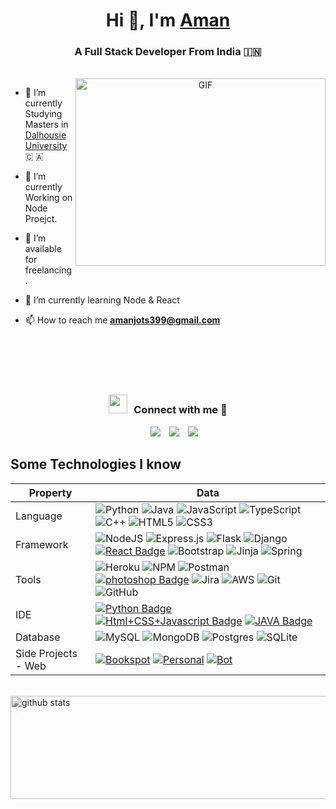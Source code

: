 <h1 align="center">Hi 👋, I'm <a href="https://github.com/gabbar23" target="blank">
Aman</a></h1>
<h3 align="center">A Full Stack Developer From India &#127470;&#127475</h3>


<br>
<a target="_blank" align="center">
  <img align="right" top="500" height="300" width="400" alt="GIF" src="https://media.giphy.com/media/citBl9yPwnUOs/giphy.gif">
</a>



- 🔭 I’m currently Studying Masters in <a href="https://www.dal.ca" target="blank">Dalhousie University</a> &#x1F1E8; &#x1F1E6; 

- 🌱 I’m currently Working on Node Proejct.

- 🤝 I’m available for freelancing.

- 🌱 I’m currently learning Node & React 

- 📫 How to reach me **amanjots399@gmail.com**

<br><br><br><br>
<h3 align="center" > <img src="https://media.giphy.com/media/iY8CRBdQXODJSCERIr/giphy.gif" width="30" height="30" style="margin-right: 10px;">Connect with me 🤝 </h3>

<p align="center">

 <div align="center"  class="icons-social" style="margin-left: 10px;">
        <a style="margin-left: 10px;"  target="_blank" href="https://www.linkedin.com/in/amanjot-singh-iwnl">
			<img src="https://img.icons8.com/doodle/40/000000/linkedin--v2.png"></a>
        <a style="margin-left: 10px;" target="_blank" href="https://github.com/gabbar23">
		<img src="https://img.icons8.com/doodle/40/000000/github--v1.png"></a>
        <a style="margin-left: 10px;" target="_blank" href="https://www.instagram.com/aman.sa1n1/">
			<img src="https://img.icons8.com/doodle/40/000000/instagram-new--v2.png"></a>
      </div>

</p>


## Some Technologies I know
Property                 | Data  
-------------------------|------
Language           |![Python](https://img.shields.io/badge/Python-3670A0?style=flat&logo=python&logoColor=ffdd54) ![Java](https://img.shields.io/badge/Java-%23ED8B00.svg?style=flat&logo=java&logoColor=white)  ![JavaScript](https://img.shields.io/badge/Javascript-%23323330.svg?style=flat&logo=javascript&logoColor=%23F7DF1E) ![TypeScript](https://img.shields.io/badge/Typescript-%23007ACC.svg?style=flat&logo=typescript&logoColor=white) ![C++](https://img.shields.io/badge/C++-%2300599C.svg?style=flat&logo=c%2B%2B&logoColor=white) ![HTML5](https://img.shields.io/badge/HTML5-%23E34F26.svg?style=flat&logo=html5&logoColor=white) ![CSS3](https://img.shields.io/badge/CSS3-%231572B6.svg?style=flat&logo=css3&logoColor=white) 
 Framework         |  ![NodeJS](https://img.shields.io/badge/Node.js-6DA55F?style=flat&logo=node.js&logoColor=white) ![Express.js](https://img.shields.io/badge/Express.js-%23404d59.svg?style=flat&logo=express&logoColor=%2361DAFB) ![Flask](https://img.shields.io/badge/Flask-%23000.svg?style=flat&logo=flask&logoColor=white) ![Django](https://img.shields.io/badge/Django-%23092E20.svg?style=flat&logo=django&logoColor=white) [![React Badge](https://img.shields.io/badge/-React-61DAFB?style=flat&logo=Electron&logoColor=white)](https://github.com/zmcx16/AxisCult) ![Bootstrap](https://img.shields.io/badge/Bootstrap-%23563D7C.svg?style=flat&logo=bootstrap&logoColor=white) ![Jinja](https://img.shields.io/badge/Jinja-white.svg?style=flat&logo=jinja&logoColor=black) ![Spring](https://img.shields.io/badge/Spring-%236DB33F.svg?style=flat&logo=spring&logoColor=white)  
Tools        | ![Heroku](https://img.shields.io/badge/Heroku-%23430098.svg?style=flat&logo=heroku&logoColor=white) ![NPM](https://img.shields.io/badge/NPM-%23000000.svg?style=flat&logo=Npm&logoColor=white) ![Postman](https://img.shields.io/badge/Postman-FF6C37?style=flat&logo=Postman&logoColor=white) [![photoshop Badge](https://img.shields.io/badge/-Photoshop-26C9FF?style=flat&logo=Adobe-Photoshop&logoColor=white)](https://github.com/search?q=user%3Azmcx16&type=Repositories) ![Jira](https://img.shields.io/badge/Jira-%230A0FFF.svg?style=flat&logo=jira&logoColor=white) ![AWS](https://img.shields.io/badge/AWS-%23FF9900.svg?style=flat&logo=amazon-aws&logoColor=white) ![Git](https://img.shields.io/badge/Git-%23F05033.svg?style=flat&logo=git&logoColor=white) ![GitHub](https://img.shields.io/badge/Github-%23121011.svg?style=flat&logo=github&logoColor=white)
IDE                 | [![Python Badge](https://img.shields.io/badge/-PyCharm-3776AB?style=flat&logo=Python&logoColor=white)](https://github.com/search?l=Python&q=user%3Azmcx16&type=Repositories) [![Html+CSS+Javascript Badge](https://img.shields.io/badge/-Visual%20Studio%20Code-F7DF1E?style=flat&logo=Javascript&logoColor=white)](https://github.com/search?l=JavaScript&q=user%3Azmcx16&type=Repositories) [![JAVA Badge](https://img.shields.io/badge/-Eclipse-007396?style=flat&logo=JAVA&logoColor=white)](https://github.com/search?q=user%3Azmcx16&type=Repositories)
Database |   ![MySQL](https://img.shields.io/badge/mysql-%2300f.svg?style=flat&logo=Mysql&logoColor=white) ![MongoDB](https://img.shields.io/badge/MongoDB-%234ea94b.svg?style=flat&logo=Mongodb&logoColor=white) ![Postgres](https://img.shields.io/badge/Postgres-%23316192.svg?style=flat&logo=postgresql&logoColor=white) ![SQLite](https://img.shields.io/badge/Sqlite-%2307405e.svg?style=flat&logo=Sqlite&logoColor=white)
Side Projects - Web      | [![Bookspot](https://img.shields.io/badge/Bookspot-blue)](https://github.com/gabbar23/BookSpot) [![Personal](https://img.shields.io/badge/Personal-Blog-green)](https://github.com/gabbar23/Personal-Blog) [![Bot](https://img.shields.io/badge/Valorant-Bot-red)](https://github.com/gabbar23/Valorant-Discord-Bot) 

<br>

  <img align="center" width="990" height="165" src="https://github-readme-stats.vercel.app/api/?username=gabbar23&theme=transparent&show_icons=true&title_color=00FF00&icon_color=00FF00&text_color=00FF00" alt="github stats"/>
  </a>

